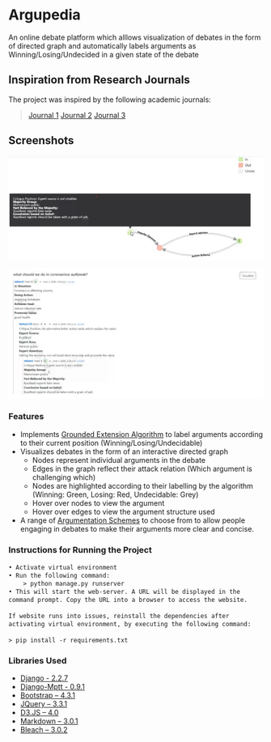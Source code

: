# Argupedia
 
An online debate platform which alllows visualization of debates in the form of directed graph and automatically labels arguments as Winning/Losing/Undecided in a given state of the debate

## Inspiration from Research Journals
The project was inspired by the following academic journals:
> [Journal 1](https://nms.kcl.ac.uk/sanjay.modgil/inf/ProofTheories_and_Algorithms.pdf)
> [Journal 2](https://www.sciencedirect.com/science/article/pii/S0004370213001161)
> [Journal 3](https://link.springer.com/chapter/10.1007/978-3-540-75526-5_4)

## Screenshots
![Screenshot](https://github.com/Naharul98/Argupedia/blob/master/screenshot.jpg?raw=true)

![Screenshot2](https://github.com/Naharul98/Argupedia/blob/master/screenshot2.jpg?raw=true)

### Features

- Implements [Grounded Extension Algorithm](https://nms.kcl.ac.uk/sanjay.modgil/inf/ProofTheories_and_Algorithms.pdf) to label arguments according to their current position (Winning/Losing/Undecidable)
- Visualizes debates in the form of an interactive directed graph
    - Nodes represent individual arguments in the debate
    - Edges in the graph reflect their attack relation (Which argument is challenging which)
    - Nodes are highlighted according to their labelling by the algorithm (Winning: Green, Losing: Red, Undecidable: Grey)
    - Hover over nodes to view the argument
    - Hover over edges to view the argument structure used
- A range of [Argumentation Schemes](https://www.reasoninglab.com/patterns-of-argument/argumentation-schemes/waltons-argumentation-schemes/) to choose from to allow people engaging in debates to make their arguments more clear and concise.

### Instructions for Running the Project
```
• Activate virtual environment
• Run the following command:
	> python manage.py runserver
• This will start the web-server. A URL will be displayed in the command prompt. Copy the URL into a browser to access the website.

If website runs into issues, reinstall the dependencies after activating virtual environment, by executing the following command:

> pip install -r requirements.txt
```

### Libraries Used
- [Django - 2.2.7](https://www.djangoproject.com)
- [Django-Mptt - 0.9.1](https://django-mptt.readthedocs.io/en/latest/)
- [Bootstrap – 4.3.1](https://getbootstrap.com)
- [JQuery – 3.3.1](https://jquery.com)
- [D3.JS – 4.0](https://d3js.org)
- [Markdown – 3.0.1](https://pypi.org/project/django-markdown/)
- [Bleach – 3.0.2](https://pypi.org/project/django-bleach/)
